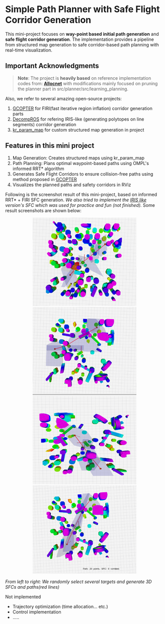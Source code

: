 # Simple Path Planner with Safe Flight Corridor Generation

This mini-project focuses on **way-point based initial path generation** and **safe flight corridor generation**. The implementation provides a pipeline from structured map generation to safe corridor-based path planning with real-time visualization.

## Important Acknowledgments

> **Note**: The project is **heavily based** on reference implementation codes from: 
**[Allocnet](https://github.com/KumarRobotics/AllocNet)**
 with modifications mainly focused on pruning the planner part in src/planner/src/learning_planning.

Also, we refer to several amazing open-source projects:

1. [GCOPTER](https://github.com/ZJU-FAST-Lab/GCOPTER) for FIRI(fast iterative region inflation) corridor generation parts
2. [DecompROS](https://github.com/sikang/DecompROS) for refering IRIS-like (generating polytopes on line segments) corridor generation 
3. [kr_param_map](https://github.com/KumarRobotics/kr_param_map) for custom structured map generation in project

## Features in this mini project
1. Map Generation: Creates structured maps using kr_param_map
2. Path Planning: Plans optimal waypoint-based paths using OMPL's informed RRT* algorithm
3. Generates Safe Flight Corridors to ensure collision-free paths using method proposed in [GCOPTER](https://github.com/ZJU-FAST-Lab/GCOPTER)
4. Visualizes the planned paths and safety corridors in RViz

Following is the screenshot result of this mini-project, based on informed RRT* + FIRI SFC generation. *We also tried to implement the [IRIS like](https://github.com/sikang/DecompROS) version's SFC which was used for practice and fun (not finished).* Some result screenshots are shown below:

<p align="center">
  <img src="src/planner/images/1-1.png" width="330" height="280" />
  <img src="src/planner/images/1-2.png" width="330" height="280" />
  <img src="src/planner/images/1-3.png" width="330" height="280" />
  <img src="src/planner/images/1-4.png" width="330" height="280" />
</p>

*From left to right: We randomly select several targets and generate 3D SFCs and paths(red lines)*

Not implemented
- Trajectory optimization (time allocation... etc.)
- Control implementation
- .....
